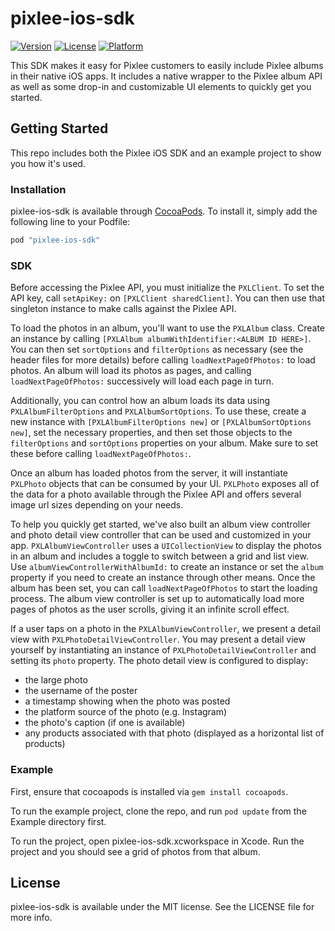 # pixlee-ios-sdk

[![Version](https://img.shields.io/cocoapods/v/pixlee-ios-sdk.svg?style=flat)](http://cocoapods.org/pods/pixlee-ios-sdk)
[![License](https://img.shields.io/cocoapods/l/pixlee-ios-sdk.svg?style=flat)](http://cocoapods.org/pods/pixlee-ios-sdk)
[![Platform](https://img.shields.io/cocoapods/p/pixlee-ios-sdk.svg?style=flat)](http://cocoapods.org/pods/pixlee-ios-sdk)

This SDK makes it easy for Pixlee customers to easily include Pixlee albums in their native iOS apps. It includes a native wrapper to the Pixlee album API as well as some drop-in and customizable UI elements to quickly get you started.

## Getting Started

This repo includes both the Pixlee iOS SDK and an example project to show you how it's used.

### Installation

pixlee-ios-sdk is available through [CocoaPods](http://cocoapods.org). To install
it, simply add the following line to your Podfile:

```ruby
pod "pixlee-ios-sdk"
```

### SDK

Before accessing the Pixlee API, you must initialize the `PXLClient`. To set the API key, call `setApiKey:` on `[PXLClient sharedClient]`. You can then use that singleton instance to make calls against the Pixlee API.

To load the photos in an album, you'll want to use the `PXLAlbum` class. Create an instance by calling `[PXLAlbum albumWithIdentifier:<ALBUM ID HERE>]`. You can then set `sortOptions` and `filterOptions` as necessary (see the header files for more details) before calling `loadNextPageOfPhotos:` to load photos. An album will load its photos as pages, and calling `loadNextPageOfPhotos:` successively will load each page in turn.

Additionally, you can control how an album loads its data using `PXLAlbumFilterOptions` and `PXLAlbumSortOptions`. To use these, create a new instance with `[PXLAlbumFilterOptions new]` or `[PXLAlbumSortOptions new]`, set the necessary properties, and then set those objects to the `filterOptions` and `sortOptions` properties on your album. Make sure to set these before calling `loadNextPageOfPhotos:`.

Once an album has loaded photos from the server, it will instantiate `PXLPhoto` objects that can be consumed by your UI. `PXLPhoto` exposes all of the data for a photo available through the Pixlee API and offers several image url sizes depending on your needs.

To help you quickly get started, we've also built an album view controller and photo detail view controller that can be used and customized in your app. `PXLAlbumViewController` uses a `UICollectionView` to display the photos in an album and includes a toggle to switch between a grid and list view. Use `albumViewControllerWithAlbumId:` to create an instance or set the `album` property if you need to create an instance through other means. Once the album has been set, you can call `loadNextPageOfPhotos` to start the loading process. The album view controller is set up to automatically load more pages of photos as the user scrolls, giving it an infinite scroll effect.

If a user taps on a photo in the `PXLAlbumViewController`, we present a detail view with `PXLPhotoDetailViewController`. You may present a detail view yourself by instantiating an instance of `PXLPhotoDetailViewController` and setting its `photo` property. The photo detail view is configured to display:
* the large photo
* the username of the poster
* a timestamp showing when the photo was posted
* the platform source of the photo (e.g. Instagram)
* the photo's caption (if one is available)
* any products associated with that photo (displayed as a horizontal list of products)

### Example
First, ensure that cocoapods is installed via `gem install cocoapods`.

To run the example project, clone the repo, and run `pod update` from the Example directory first.

To run the project, open pixlee-ios-sdk.xcworkspace in Xcode.  Run the project and you should see a grid of photos from that album.

## License

pixlee-ios-sdk is available under the MIT license. See the LICENSE file for more info.
